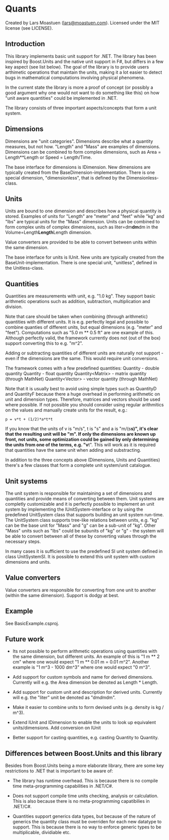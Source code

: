 # Quants

Created by Lars Moastuen (lars@moastuen.com).
Licensed under the MIT license (see LICENSE).

## Introduction
This library implements basic unit support for .NET. The 
library has been inspired by Boost.Units and the native unit support in
F#, but differs in a few key aspect (see list below). The goal of 
the library is to provide users arthimetic operations that maintain 
the units, making it a lot easier to detect bugs in mathematical 
computations involving physical phenomena.

In the current state the library is more a proof of concept (or
possibly a good argument why one would not want to do something like this)
on how "unit aware quantities" could be implemented in .NET.

The library consists of three important aspects/concepts that form
a unit system.

## Dimensions
Dimensions are "unit categories". Dimensions describe what a
quantity measures, but not how. "Length" and "Mass" are examples
of dimensions. Dimensions can be combined to form complex 
dimensions, such as Area = Length**Length or 
Speed = Length/Time.

The base interface for dimensions is IDimension. New dimensions
are typically created from the BaseDimension-implementation. There 
is one special dimension, "dimensionless", that is defined by the 
Dimensionless-class.

## Units
Units are bound to one dimension and describes how a physical 
quantity is stored. Examples of units for "Length" are "meter" 
and "feet" while "kg" and "lbs" are typical units for the "Mass"
dimension. Units can be combined to form complex units of complex
dimensions, such as liter=dm**dm**dm in the 
Volume=Length**Length**Length dimension.

Value converters are provided to be able to convert between units 
within the same dimension.

The base interface for units is IUnit. New units are typically created from
the BaseUnit-implementation. There is one special unit, "unitless", defined 
in the Unitless-class.

## Quantities
Quantities are measurements with unit, e.g. "1.0 kg". They support basic
arithmetic operations such as addition, subtraction, multiplication and 
division.

Note that care should be taken when combining (through arithmetic) quantities
with different units. It is e.g. perfectly legal and possible to combine quanties
of different units, but equal dimensions (e.g. "meter" and "feet"). Computations such as
"5.0 m ** 0.5 ft" are one example of this. Although perfectly valid, the framework
currently does not (out of the box) support converting this to e.g. "m^2".

Adding or subtracting quantities of different units are naturally not support - even
if the dimensions are the same. This would require unit conversions.

The framework comes with a few predefined quantities:
Quantity<double> - double quantity
Quantity<float> - float quantity
Quantity<Matrix<double>> - matrix quantity (through MathNet)
Quantity<Vector<double>> - vector quantity (through MathNet)

Note that it is usually best to avoid using simple types such as QuantityD and QuantityF
because there a huge overhead in performing arithmetic on unit and dimension types. Therefore,
matrices and vectors should be used where possible. If not possible you should consider using
regular arithmitics on the values and manually create units for the result, e.g.:

    p = v*t + (1/2)*a*t*t

If you know that the units of v is "m/s", t is "s" and a is "m/(s**s)", it's clear that
the resulting unit will be "m". If only the dimensions are known up front, not units, some
optimization could be gained by only determining the units from one of the terms, e.g. "v**t".
This will work as it is required that quantities have the same unit when adding and substracting.

In addition to the three concepts above (Dimensions, Units and Quantities) there's a few
classes that form a complete unit system/unit catalogue.

## Unit systems
The unit system is responsible for maintaining a set of dimensions and quantities and
provide means of converting between them. Unit systems are completly customizable 
and it is perfectly possible to implement an unit system by implementing the 
IUnitSystem-interface or by using the predefined UnitSystem class that supports building 
an unit system run-time. The UnitSystem class supports tree-like relations between units, e.g.
"kg" can be the base unit for "Mass" and "g" can be a sub-unit of "kg". Other "Mass" units
such as "lbs" could be subunits of "kg" or "g" - the system will be able to convert between
all of these by converting values through the necessary steps.

In many cases it is sufficient to use the predefined SI unit system defined in
class UnitSystemSI. It is possible to extend this unit system with custom dimensions
and units.

## Value converters
Value converters are responsible for converting from one unit to another (within the
same dimension). Support is dodgy at best.


## Example
See BasicExample.csproj.


## Future work
- Its not possible to perform arithmetic operations using quantities with the
  same dimension, but different units. An example of this is "1 m ** 2 cm" where
  one would expect "1 m ** 0.01 m = 0.01 m^2". Another example is "1 m^3 - 1000 dm^3"
  where one would expect "0 m^3".
  
- Add support for custom symbols and name for derived dimensions. Currently
  will e.g. the Area dimension be denoted as Length * Length.
  
- Add support for custom unit and description for derived units. Currently
  will e.g. the "liter" unit be denoted as "dm*dm*dm".
  
- Make it easier to combine units to form devised units (e.g. density is kg / m^3).

- Extend IUnit and IDimension to enable the units to look up equivalent units/dimensions.
  Add conversion on IUnit
  
- Better support for casting quantities, e.g. casting Quantity<float> to Quantity<double>.

## Differences between Boost.Units and this library
Besides from Boost.Units being a more elaborate library, there are some key restrictions
to .NET that is important to be aware of:

- The library has runtime overhead. This is because there is no compile time 
  meta-programming capabilities in .NET/C#.
  
- Does not support compile time units checking, analysis or calculation.
  This is also because there is no meta-programming capatibilies in
  .NET/C#.
  
- Quantities support generics data types, but because of the nature of
  generics the quantity class must be overriden for each new datatype
  to support. This is because there is no way to enforce generic types
  to be multiplicable, dividiable etc.